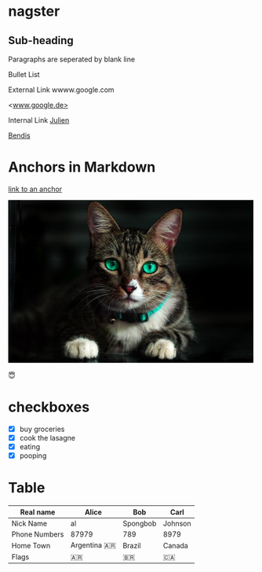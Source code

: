 
# nagster

## Sub-heading

Paragraphs are seperated by blank line

Bullet List

External Link
wwww.google.com

<www.google.de>

Internal Link
[Julien](../../../julien)

[Bendis](../../../bendis)

# Anchors in Markdown

[link to an anchor](#anchors-in-markdown)

![image](images/cat.jpeg "wild cat") 

:innocent:

# checkboxes
- [x] buy groceries
- [x] cook the lasagne
- [x] eating
- [x] pooping

# Table

Real name | Alice | Bob | Carl |
| - | - | - | -|
| Nick Name | al | Spongbob | Johnson |
| Phone Numbers| 87979 | 789 | 8979 |
| Home Town | Argentina :argentina: | Brazil | Canada |
| Flags | :argentina: | :brazil: | :canada: |# test-nagster
